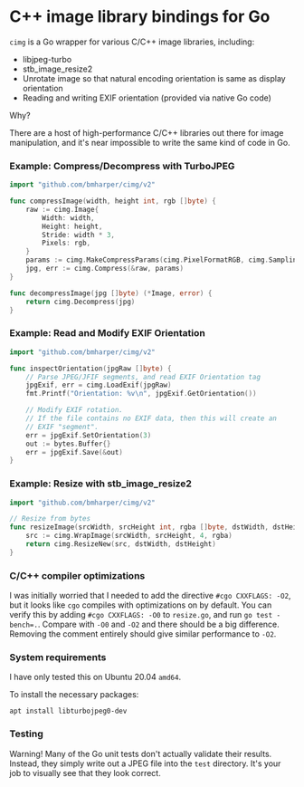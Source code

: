 # C++ image library bindings for Go

`cimg` is a Go wrapper for various C/C++ image libraries, including:

- libjpeg-turbo
- stb_image_resize2
- Unrotate image so that natural encoding orientation is same as display orientation
- Reading and writing EXIF orientation (provided via native Go code)

Why?

There are a host of high-performance C/C++ libraries out there for
image manipulation, and it's near impossible to write the same kind
of code in Go.

### Example: Compress/Decompress with TurboJPEG

```go
import "github.com/bmharper/cimg/v2"

func compressImage(width, height int, rgb []byte) {
	raw := cimg.Image{
		Width: width,
		Height: height,
		Stride: width * 3,
		Pixels: rgb,
	}
	params := cimg.MakeCompressParams(cimg.PixelFormatRGB, cimg.Sampling420, 35, 0)
	jpg, err := cimg.Compress(&raw, params)
}

func decompressImage(jpg []byte) (*Image, error) {
	return cimg.Decompress(jpg)
}
```

### Example: Read and Modify EXIF Orientation

```go
import "github.com/bmharper/cimg/v2"

func inspectOrientation(jpgRaw []byte) {
	// Parse JPEG/JFIF segments, and read EXIF Orientation tag
	jpgExif, err = cimg.LoadExif(jpgRaw)
	fmt.Printf("Orientation: %v\n", jpgExif.GetOrientation())

	// Modify EXIF rotation.
	// If the file contains no EXIF data, then this will create an
	// EXIF "segment".
	err = jpgExif.SetOrientation(3)
	out := bytes.Buffer{}
	err = jpgExif.Save(&out)
}
```

### Example: Resize with stb_image_resize2

```go
import "github.com/bmharper/cimg/v2"

// Resize from bytes
func resizeImage(srcWidth, srcHeight int, rgba []byte, dstWidth, dstHeight int) *cimg.Image {
	src := cimg.WrapImage(srcWidth, srcHeight, 4, rgba)
	return cimg.ResizeNew(src, dstWidth, dstHeight)
}
```

### C/C++ compiler optimizations

I was initially worried that I needed to add the directive `#cgo CXXFLAGS: -O2`, but it looks like
`cgo` compiles with optimizations on by default. You can verify this by adding `#cgo CXXFLAGS: -O0`
to `resize.go`, and run `go test -bench=.`. Compare with `-O0` and `-O2` and there should be
a big difference. Removing the comment entirely should give similar performance to `-O2`.

### System requirements

I have only tested this on Ubuntu 20.04 `amd64`.

To install the necessary packages:

```
apt install libturbojpeg0-dev
```

### Testing

Warning! Many of the Go unit tests don't actually validate their results. Instead, they
simply write out a JPEG file into the `test` directory. It's your job to visually see that they look correct.
